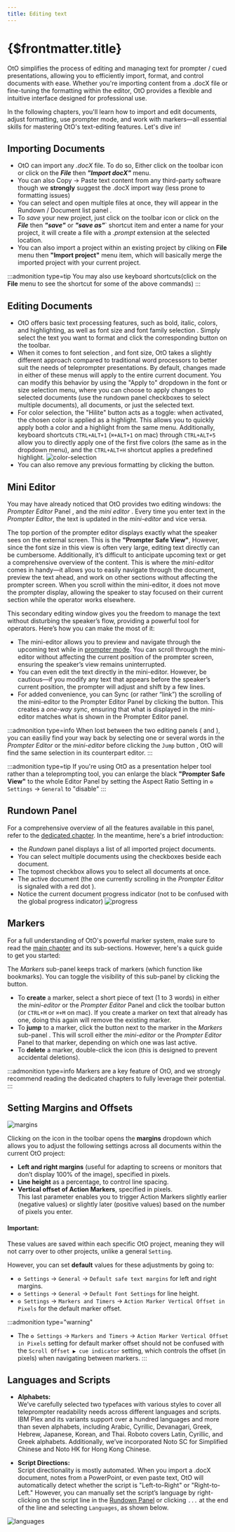 ```yaml
---
title: Editing text
---
```

# {$frontmatter.title}

OtO simplifies the process of editing and managing text for prompter / cued presentations, allowing you to efficiently import, format, and control documents with ease. Whether you're importing content from a .docX file or fine-tuning the formatting within the editor, OtO provides a flexible and intuitive interface designed for professional use.

In the following chapters, you'll learn how to import and edit documents, adjust formatting, use prompter mode, and work with markers—all essential skills for mastering OtO's text-editing features. Let's dive in!

## Importing Documents

- OtO can import any _.docX_ file. To do so, Either click on the <Icon d="importWord" /> toolbar icon or click on the ***File*** then ***"Import docX"*** menu.
- You can also Copy → Paste text content from any third-party software though we **strongly** suggest the .docX import way (less prone to formatting issues)
- You can select and open multiple files at once, they will appear in the Rundown&nbsp;/&nbsp;Document list panel <Number n="3"/>.
- To _save_ your new project, just click on the <Icon d="save" /> toolbar icon or click on the ***File*** then ***"save"*** or ***"save as"***` shortcut item and enter a name for your project, it will create a file with a _.prompt_ extension at the selected location.
- You can also import a project within an existing project by cliking on **File** menu then **"Import project"** menu item, which will basically merge the imported project with your current project.

:::admonition type=tip
You may also use keyboard shortcuts(click on the **File** menu to see the shortcut for some of the above commands)
:::

## Editing Documents

- OtO offers basic text processing features, such as <Icon d="bold" /> bold, <Icon d="italics" /> italic, <Icon d="fontColor" /> colors, and <Icon d="hilite" /> highlighting, as well as font size <Icon d="fontSize" /> and font family selection <Icon d="fontFamily" />.
Simply select the text you want to format and click the corresponding button on the toolbar.
- When it comes to font selection <Icon d="fontFamily" />, and font size<Icon d="fontSize" />, OtO takes a slightly different approach compared to traditional word processors to better suit the needs of teleprompter presentations. By default, changes made in either of these menus will apply to the entire current document. You can modify this behavior by using the "Apply to" dropdown in the font or size selection menu, where you can choose to apply changes to selected documents (use the rundown <Number n="3b" /> panel checkboxes to select multiple documents), all documents, or just the selected text.
- For color selection, the "Hilite" button acts as a toggle: when activated, the chosen color is applied as a highlight. This allows you to quickly apply both a color and a highlight from the same menu. Additionally, keyboard shortcuts `CTRL+ALT+1` (`⌘+ALT+1` on mac) through `CTRL+ALT+5` allow you to directly apply one of the first five colors (the same as in the dropdown menu), and the `CTRL+ALT+H` shortcut applies a predefined highlight.
  ![color-selection](/color-selection.jpg)
- You can also remove any previous formatting by clicking the <Icon d="clearFormat"/> button.


## Mini Editor <Number n="4" />

You may have already noticed that OtO provides two editing windows:  the _Prompter Editor_ Panel <Number n="2" />, and the _mini editor_ <Number n="4" />. Every time you enter text in the _Prompter Editor_, the text is updated in the _mini-editor_ and vice versa.

The top portion of the prompter editor displays exactly what the speaker sees on the external screen. This is the **"Prompter Safe View"**,
However, since the font size in this view is often very large, editing text directly can be cumbersome. Additionally, it’s difficult to anticipate upcoming text or get a comprehensive overview of the content.
This is where the _mini-editor_<Number n="2" /> comes in handy—it allows you to easily navigate through the document, preview the text ahead, and work on other sections without affecting the prompter screen. When you scroll within the mini-editor, it does not move the prompter display, allowing the speaker to stay focused on their current section while the operator works elsewhere.

This secondary editing window gives you the freedom to manage the text without disturbing the speaker’s flow, providing a powerful tool for operators. Here’s how you can make the most of it:

- The mini-editor allows you to preview and navigate through the upcoming text while in [prompter mode](/docs/oto-basics/prompting). You can scroll through the mini-editor without affecting the current position of the prompter screen, ensuring the speaker’s view remains uninterrupted.
- You can even edit the text directly in the mini-editor. However, be cautious—if you modify any text that appears before the speaker’s current position, the prompter will adjust and shift by a few lines.
- For added convenience, you can Sync (or rather “link”) the scrolling of the mini-editor to the Prompter Editor Panel by clicking the <TextIcon text="Sync" icon="sync" /> button. This creates a *one-way sync*, ensuring that what is displayed in the mini-editor matches what is shown in the Prompter Editor panel.
  
:::admonition type=info
When lost between the two editing panels ( <Number n="2"/> and  <Number n="4"/> ), you can easiliy find your way back by selecting one or several words in the _Prompter Editor_ or the _mini-editor_ before clicking the `Jump` button <Number n="7"/>, OtO will find the same selection in its counterpart editor.
:::

:::admonition type=tip
If you're using OtO as a presentation helper tool rather than a teleprompting tool, you can enlarge the black **"Prompter Safe View"** to the whole Editor Panel by setting the Aspect Ratio Setting in `⚙ Settings` → `General` to "disable"
:::

## Rundown Panel <Number n="3"/>
For a comprehensive overview of all the features available in this panel, refer to the [dedicated chapter](/docs/oto-basics/rundown). In the meantime, here's a brief introduction: 
- the _Rundown_ panel displays a list of all imported project documents.
- You can select multiple documents using the checkboxes <Number n="3b" /> beside each document. 
- The topmost checkbox allows you to select all documents at once.
- The active document (the one currently scrolling in the _Prompter Editor_ is signaled with a red dot <Round/>).
- Notice the current document progress indicator (not to be confused with the global progress indicator)
![progress](/search.jpg)

## Markers <Number n="5"/>
For a full understanding of OtO's powerful marker system, make sure to read the [main chapter](/docs/markers/standard-markers) and its sub-sections. However, here's a quick guide to get you started:

The _Markers_ sub-panel <Number n="5"/> keeps track of markers (which function like bookmarks). You can toggle the visibility of this sub-panel by clicking the <Icon d="showMarkers" /> button.
- To **create** a marker, select a short piece of text (1 to 3 words) in either the _mini-editor_ <Number n="4"/> or the _Prompter Editor_ Panel <Number n="2"/> and click the <Icon d="addMarker" /> toolbar button (or `CTRL+M` or `⌘+M` on mac). If you create a marker on text that already has one, doing this again will remove the existing marker.
- To **jump** to a marker, click the <Icon d="gotoDoc" /> button next to the marker in the _Markers_ sub-panel <Number n="5"/>. This will scroll either the _mini-editor_ <Number n="4"/> or the _Prompter Editor_ Panel <Number n="2"/> to that marker, depending on which one was last active.
- To **delete** a marker, double-click the <Icon d="trash" /> icon (this is designed to prevent accidental deletions).

:::admonition type=info
Markers are a key feature of OtO, and we strongly recommend reading the dedicated chapters to fully leverage their potential.
:::

## Setting Margins and Offsets

![margins](/margins.jpg)

Clicking on the <Icon d="margins" /> icon in the toolbar opens the **margins** dropdown which allows you to adjust the following settings across all documents within the current OtO project:

- **Left and right margins** (useful for adapting to screens or monitors that don’t display 100% of the image), specified in pixels.
- **Line height** as a percentage, to control line spacing.
- **Vertical offset of Action Markers**, specified in pixels.<br>
  This last parameter enables you to trigger Action Markers slightly earlier (negative values) or slightly later (positive values) based on the number of pixels you enter.

#### **Important:**
These values are saved within each specific OtO project, meaning they will not carry over to other projects, unlike a general `Setting`.

However, you can set **default** values for these adjustments by going to:<br>
- `⚙ Settings` → `General` → `Default safe text margins` for left and right margins.
- `⚙ Settings` → `General` → `Default Font Settings` for line height.
- `⚙ Settings` → `Markers and Timers` → `Action Marker Vertical Offset in Pixels` for the default marker offset.

:::admonition type="warning"
- The `⚙ Settings` → `Markers and Timers` → `Action Marker Vertical Offset in Pixels` setting for default marker offset should not be confused with the `Scroll Offset ▶ cue indicator` setting, which controls the offset (in pixels) when navigating between markers.
:::

## Languages and Scripts

- **Alphabets:** <br>
  We’ve carefully selected two typefaces with various styles to cover all teleprompter readability needs across different languages and scripts. IBM Plex and its variants support over a hundred languages and more than seven alphabets, including Arabic, Cyrillic, Devanagari, Greek, Hebrew, Japanese, Korean, and Thai. Roboto covers Latin, Cyrillic, and Greek alphabets. Additionally, we’ve incorporated Noto SC for Simplified Chinese and Noto HK for Hong Kong Chinese.

- **Script Directions:** <br>
  Script directionality is mostly automated. When you import a .docX document, notes from a PowerPoint, or even paste text, OtO will automatically detect whether the script is "Left-to-Right" or "Right-to-Left." However, you can manually set the script’s language by right-clicking on the script line in the [Rundown Panel](/docs/oto-basics/rundown) or clicking <Number n="3F" /> `...` at the end of the line and selecting `Languages`, as shown below.

![languages](/languages.jpg)
